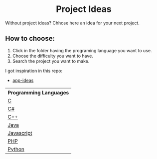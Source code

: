 <h1 align="center">Project Ideas</h1>

<p>Without project ideas? Chhose here an idea for your next project.</p>

<h2>How to choose:</h2>
<ol>
    <li>Click in the folder having the programing language you want to use.
    <li>Choose the difficulty you want to have.
    <li>Search the project you want to make.
</ol>

<p>I got inspiration in this repo:</p>
<ul>
    <li>
        <a href="https://github.com/florinpop17/app-ideas" target="_blank">
            app-ideas
        </a>
    </li>
</ul>

<table>
    <tr>
        <th>Programming Languages</th>
    </tr>
    <tr>
        <td>
            <a href="./C/README.md">
                C
            </a>
        </td>
    </tr>
    <tr>
        <td>
            <a href="./C#/README.md">
                C#
            </a>
        </td>
    </tr>
    <tr>
        <td>
            <a href="./C++/README.md">
                C++
            </a>
        </td>
    </tr>
    <tr>
        <td>
            <a href="./Java/README.md">
                Java
            </a>
        </td>
    </tr>
    <tr>
        <td>
            <a href="./Javascript/README.md">
                Javascript
            </a>
        </td>
    </tr>
    <tr>
        <td>
            <a href="./PHP/README.md">
                PHP
            </a>
        </td>
    </tr>
    <tr>
        <td>
            <a href="./Python/README.md">
                Python
            </a>
        </td>
    </tr>
</table>